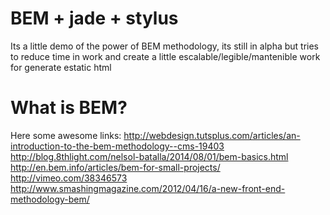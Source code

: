 BEM + jade + stylus
===================

Its a little demo of the power of BEM methodology, its still in alpha
but tries to reduce time in work and create a little escalable/legible/mantenible
work for generate estatic html

What is BEM?
============
Here some awesome links:
http://webdesign.tutsplus.com/articles/an-introduction-to-the-bem-methodology--cms-19403
http://blog.8thlight.com/nelsol-batalla/2014/08/01/bem-basics.html
http://en.bem.info/articles/bem-for-small-projects/
http://vimeo.com/38346573
http://www.smashingmagazine.com/2012/04/16/a-new-front-end-methodology-bem/
